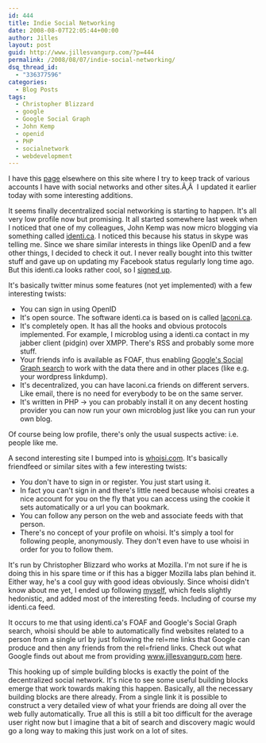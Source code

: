 ```yaml
---
id: 444
title: Indie Social Networking
date: 2008-08-07T22:05:44+00:00
author: Jilles
layout: post
guid: http://www.jillesvangurp.com/?p=444
permalink: /2008/08/07/indie-social-networking/
dsq_thread_id:
  - "336377596"
categories:
  - Blog Posts
tags:
  - Christopher Blizzard
  - google
  - Google Social Graph
  - John Kemp
  - openid
  - PHP
  - socialnetwork
  - webdevelopment
---
```

I have this [page](https://www.jillesvangurp.com/my-other-sites/) elsewhere on this site where I try to keep track of various accounts I have with social networks and other sites.Ã‚Â  I updated it earlier today with some interesting additions.

It seems finally decentralized social networking is starting to happen. It's all very low profile now but promising. It all started somewhere last week when I noticed that one of my colleagues, John Kemp was now micro blogging via something called [identi.ca](http://identi.ca/frumioj). I noticed this because his status in skype was telling me. Since we share similar interests in things like OpenID and a few other things, I decided to check it out. I never really bought into this twitter stuff and gave up on updating my Facebook status regularly long time ago. But this identi.ca looks rather cool, so I [signed up](http://identi.ca/jillesvangurp).

It's basically twitter minus some features (not yet implemented) with a few interesting twists:

- You can sign in using OpenID
- It's open source. The software identi.ca is based on is called [laconi.ca](http://laconi.ca/trac/).
- It's completely open. It has all the hooks and obvious protocols implemented. For example, I microblog using a identi.ca contact in my jabber client (pidgin) over XMPP. There's RSS and probably some more stuff.
- Your friends info is available as FOAF, thus enabling [Google's Social Graph search](http://code.google.com/apis/socialgraph/) to work with the data there and in other places (like e.g. your wordpress linkdump).
- It's decentralized, you can have laconi.ca friends on different servers. Like email, there is no need for everybody to be on the same server.
- It's written in PHP -&gt; you can probably install it on any decent hosting provider you can now run your own microblog just like you can run your own blog.

Of course being low profile, there's only the usual suspects active: i.e. people like me.

A second interesting site I bumped into is [whoisi.com](http://whoisi.com/p/4061). It's basically friendfeed or similar sites with a few interesting twists:

- You don't have to sign in or register. You just start using it.
- In fact you can't sign in and there's little need because whoisi creates a nice account for you on the fly that you can access using the cookie it sets automatically or a url you can bookmark.
- You can follow any person on the web and associate feeds with that person.
- There's no concept of your profile on whoisi. It's simply a tool for following people, anonymously. They don't even have to use whoisi in order for you to follow them.

It's run by Christopher Blizzard who works at Mozilla. I'm not sure if he is doing this in his spare time or if this has a bigger Mozilla labs plan behind it. Either way, he's a cool guy with good ideas obviously. Since whoisi didn't know about me yet, I ended up following [myself](http://whoisi.com/p/4061), which feels slightly hedonistic, and added most of the interesting feeds. Including of course my identi.ca feed.

It occurs to me that using identi.ca's FOAF and Google's Social Graph search, whoisi should be able to automatically find websites related to a person from a single url by just following the rel=me links that Google can produce and then any friends from the rel=friend links. Check out what Google finds out about me from providing www.jillesvangurp.com [here](http://socialgraph-resources.googlecode.com/svn/trunk/samples/findyours.html?q=www.jillesvangurp.com).

This hooking up of simple building blocks is exactly the point of the decentralized social network. It's nice to see some useful building blocks emerge that work towards making this happen. Basically, all the necessary building blocks are there already. From a single link it is possible to construct a very detailed view of what your friends are doing all over the web fully automatically. True all this is still a bit too difficult for the average user right now but I imagine that a bit of search and discovery magic would go a long way to making this just work on a lot of sites.